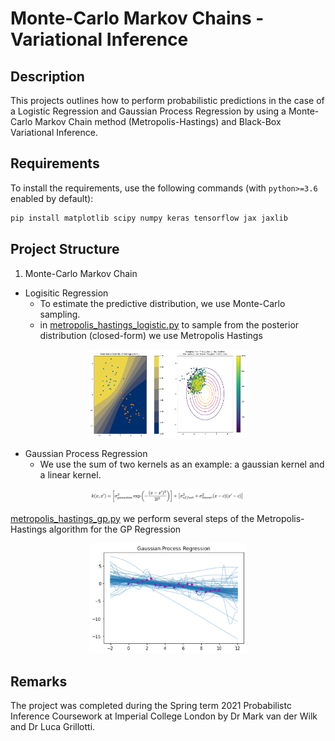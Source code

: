 # Monte-Carlo Markov Chains - Variational Inference

## Description
This projects outlines how to perform probabilistic predictions in the case of a Logistic Regression and Gaussian Process Regression by using a Monte-Carlo Markov Chain method (Metropolis-Hastings) and Black-Box Variational Inference.

## Requirements

To install the requirements, use the following commands (with `python>=3.6` enabled by default):
```bash
pip install matplotlib scipy numpy keras tensorflow jax jaxlib
```

## Project Structure

1. Monte-Carlo Markov Chain 
* Logisitic Regression 
    * To estimate the predictive distribution, we use Monte-Carlo sampling. 
    * in [metropolis_hastings_logistic.py](https://github.com/Nasmasim/monte-carlo-markov-chains/blob/main/distribution_prediction/metropolis_hastings/metropolis_hastings_logistic.py) to sample from the posterior distribution (closed-form) we use Metropolis Hastings 
<p align="center">
<img src="https://github.com/Nasmasim/monte-carlo-markov-chains/blob/main/plots/metropolis_hastings.png" width="50%">
</p>

* Gaussian Process Regression
  * We use the sum of two kernels as an example: a gaussian kernel and a linear kernel. 

<p align="center">
<img src="https://github.com/Nasmasim/monte-carlo-markov-chains/blob/main/plots/Screenshot%202021-03-29%20at%2010.31.16.png" width="50%">
</p>

[metropolis_hastings_gp.py](https://github.com/Nasmasim/monte-carlo-markov-chains/blob/main/distribution_prediction/metropolis_hastings/metropolis_hastings_gp.py) we perform several steps of the Metropolis-Hastings algorithm for the GP Regression

<p align="center">
<img src="https://github.com/Nasmasim/monte-carlo-markov-chains/blob/main/plots/gaussian_process_regression.png" width="50%">
</p>

## Remarks

The project was completed during the Spring term 2021 Probabilistc Inference Coursework at Imperial College London by Dr Mark van der Wilk and Dr Luca Grillotti. 

